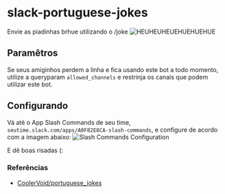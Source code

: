 # slack-portuguese-jokes
Envie as piadinhas brhue utilizando o /joke
![HEUHEUHEUEHUEHUEHUE](http://i.imgur.com/Yg8KgBA.png)

## Paramêtros
Se seus amiginhos perdem a linha e fica usando este bot a todo momento, utilize a queryparam `allowed_channels` e restrinja os canais que podem utilizar este bot.

## Configurando
Vá até o App Slash Commands de seu time, `seutime.slack.com/apps/A0F82E8CA-slash-commands`, e configure de acordo com a imagem abaixo:
![Slash Commands Configuration](http://i.imgur.com/rjpY4m3.png)

E dê boas risadas (:

### Referências
* [CoolerVoid/portuguese_jokes](https://github.com/CoolerVoid/portuguese_jokes)
